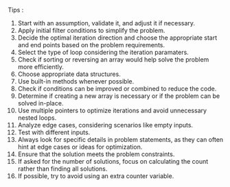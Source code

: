 Tips : 

1) Start with an assumption, validate it, and adjust it if necessary.
2) Apply initial filter conditions to simplify the problem.
3) Decide the optimal iteration direction and choose the appropriate start and end points based on the problem requirements.
4) Select the type of loop considering the iteration paramaters.
5) Check if sorting or reversing an array would help solve the problem more efficiently.
6) Choose appropriate data structures.
7) Use built-in methods whenever possible.
8) Check if conditions can be improved or combined to reduce the code.
9) Determine if creating a new array is necessary or if the problem can be solved in-place.
10) Use multiple pointers to optimize iterations and avoid unnecessary nested loops.
11) Analyze edge cases, considering scenarios like empty inputs.
12) Test with different inputs.
13) Always look for specific details in problem statements, as they can often hint at edge cases or ideas for optimization.
14) Ensure that the solution meets the problem constraints.
15) If asked for the number of solutions, focus on calculating the count rather than finding all solutions.
16) If possible, try to avoid using an extra counter variable.
    
